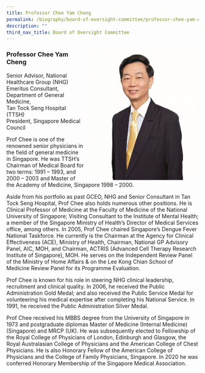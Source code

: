 ```yaml
---
title: Professor Chee Yam Cheng
permalink: /biography/board-of-oversight-committee/professor-chee-yam-cheng/
description: ""
third_nav_title: Board of Oversight Committee
---
```

<img src="/images/Biography/Board%20of%20Oversight%20Committee/professor-chee-yam-cheng.jpg" style="width:300px" align="right">

### Professor Chee Yam Cheng

Senior Advisor, National Healthcare Group (NHG)  
Emeritus Consultant, Department of General Medicine,  
Tan Tock Seng Hospital (TTSH)  
President, Singapore Medical Council  

Prof Chee is one of the renowned senior physicians in the field of general medicine in Singapore. He was TTSH’s Chairman of Medical Board for two terms: 1991 – 1993, and 2000 – 2003 and Master of the Academy of Medicine, Singapore 1998 – 2000.

Aside from his portfolio as past GCEO, NHG and Senior Consultant in Tan Tock Seng Hospital, Prof Chee also holds numerous other positions. He is Clinical Professor of Medicine at the Faculty of Medicine of the National University of Singapore; Visiting Consultant to the Institute of Mental Health; a member of the Singapore Ministry of Health’s Director of Medical Services office, among others. In 2005, Prof Chee chaired Singapore’s Dengue Fever National Taskforce. He currently is the Chairman at the Agency for Clinical Effectiveness (ACE), Ministry of Health, Chairman, National GP Advisory Panel, AIC, MOH, and Chairman, ACTRIS (Advanced Cell Therapy Research Institute of Singapore), MOH. He serves on the Independent Review Panel of the Ministry of Home Affairs &amp; on the Lee Kong Chian&nbsp;School of Medicine&nbsp;Review Panel for its Programme Evaluation.

Prof Chee is known for his role in steering NHG clinical leadership, recruitment and clinical quality. In 2006, he received the Public Administration Gold Medal; and also received the Public Service Medal for volunteering his medical expertise after completing his National Service. In 1991, he received the Public Administration Silver Medal.

Prof Chee received his MBBS degree from the University of Singapore in 1973 and postgraduate diplomas Master of Medicine (Internal Medicine) (Singapore) and MRCP (UK). He was subsequently elected to Fellowship of the Royal College of Physicians of London, Edinburgh and Glasgow, the Royal Australasian College of Physicians and the American College of Chest Physicians. He is also Honorary Fellow of the American College of Physicians and the College of Family Physicians, Singapore. In 2020 he was conferred Honorary Membership of the Singapore Medical Association.

<!--
<table>
	<tbody>
		<tr>
			<td style="width:40%">
				<img src="/images/Biography/professor-chee-yam-cheng.jpg">
			</td>
			<td style="width:60%">
				<h3>Professor Chee Yam Cheng</h3>
				<br>
<b>Senior Advisor, National Healthcare Group (NHG)
Emeritus Consultant, Department of General Medicine,
Tan Tock Seng Hospital (TTSH)
	President, Singapore Medical Council</b>

Prof Chee is one of the renowned senior physicians in the field of general medicine in Singapore. He was TTSH’s Chairman of Medical Board for two terms: 1991 – 1993, and 2000 – 2003 and Master of the Academy of Medicine, Singapore 1998 – 2000.

Aside from his portfolio as past GCEO, NHG and Senior Consultant in Tan Tock Seng Hospital, Prof Chee also holds numerous other positions. He is Clinical Professor of Medicine at the Faculty of Medicine of the National University of Singapore; Visiting Consultant to the Institute of Mental Health; a member of the Singapore Ministry of Health’s Director of Medical Services office, among others. In 2005, Prof Chee chaired Singapore’s Dengue Fever National Taskforce. He currently is the Chairman at the Agency for Clinical Effectiveness (ACE), Ministry of Health, Chairman, National GP Advisory Panel, AIC, MOH, and Chairman, ACTRIS (Advanced Cell Therapy Research Institute of Singapore), MOH. He serves on the Independent Review Panel of the Ministry of Home Affairs &amp; on the Lee Kong Chian School of Medicine Review Panel for its Programme Evaluation.

Prof Chee is known for his role in steering NHG clinical leadership, recruitment and clinical quality. In 2006, he received the Public Administration Gold Medal; and also received the Public Service Medal for volunteering his medical expertise after completing his National Service. In 1991, he received the Public Administration Silver Medal.

Prof Chee received his MBBS degree from the University of Singapore in 1973 and postgraduate diplomas Master of Medicine (Internal Medicine) (Singapore) and MRCP (UK). He was subsequently elected to Fellowship of the Royal College of Physicians of London, Edinburgh and Glasgow, the Royal Australasian College of Physicians and the American College of Chest Physicians. He is also Honorary Fellow of the American College of Physicians and the College of Family Physicians, Singapore. In 2020 he was conferred Honorary Membership of the Singapore Medical Association.
			</td>
		</tr>
	</tbody>
	</table>
-->